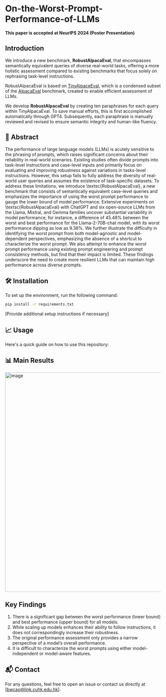 # On-the-Worst-Prompt-Performance-of-LLMs

**This paper is accepted at NeurIPS 2024 (Poster Presentation)**

## Introduction
We introduce a new benchmark, **RobustAlpacaEval**, that encompasses semantically equivalent queries of diverse real-world tasks, offering a more holistic assessment compared to existing benchmarks that focus solely on rephrasing task-level instructions.

RobustAlpacaEval is based on [TinyAlpaceEval](https://github.com/felipemaiapolo/tinyBenchmarks), which is a condensed subset of the [AlpacaEval](https://github.com/tatsu-lab/alpaca_eval) benchmark, created to enable efficient assessment of LLMs.  

We develop **RobustAlpacaEval** by creating ten paraphrases for each query within TinyAlpacaEval. To save manual efforts, this is first accomplished automatically through GPT4. Subsequently, each paraphrase is manually reviewed and revised to ensure semantic integrity and human-like fluency.


## 📄 Abstract

The performance of large language models (LLMs) is acutely sensitive to the phrasing of prompts, which raises significant concerns about their reliability in real-world scenarios. Existing studies often divide prompts into task-level instructions and case-level inputs and primarily focus on evaluating and improving robustness against variations in tasks-level instructions. However, this setup fails to fully address the diversity of real-world user queries and assumes the existence of task-specific datasets. To address these limitations, we introduce \textsc{RobustAlpacaEval}, a new benchmark that consists of semantically equivalent case-level queries and emphasizes the importance of using the worst prompt performance to gauge the lower bound of model performance. Extensive experiments on \textsc{RobustAlpacaEval} with ChatGPT and six open-source LLMs from the Llama, Mistral, and Gemma families uncover substantial variability in model performance; for instance, a difference of 45.48\% between the worst and best performance for the Llama-2-70B-chat model, with its worst performance dipping as low as 9.38\%. We further illustrate the difficulty in identifying the worst prompt from both model-agnostic and model-dependent perspectives, emphasizing the absence of a shortcut to characterize the worst prompt. We also attempt to enhance the worst prompt performance using existing prompt engineering and prompt consistency methods, but find that their impact is limited. These findings underscore the need to create more resilient LLMs that can maintain high performance across diverse prompts.



## 🛠️ Installation

To set up the environment, run the following command:

```bash
pip install -r requirements.txt
```

[Provide additional setup instructions if necessary]

## 📈 Usage

Here's a quick guide on how to use this repository:



## 📊 Main Results

<img width="709" alt="image" src="https://github.com/user-attachments/assets/b1be8ee6-171d-4c7c-be40-0350ac5ad75b">

## Key Findings
1. There is a significant gap between the worst performance (lower bound) and best performance
(upper bound) for all models.
2. While scaling up models enhances their ability to follow instructions, it does not correspondingly
increase their robustness.
3. The original performance assessment only provides a narrow perspective of a model’s overall
performance.
4. It is difficult to characterize the worst prompts using either model-independent or model-aware features.



## 📬 Contact

For any questions, feel free to open an issue or contact us directly at [bwcao@link.cuhk.edu.hk].
